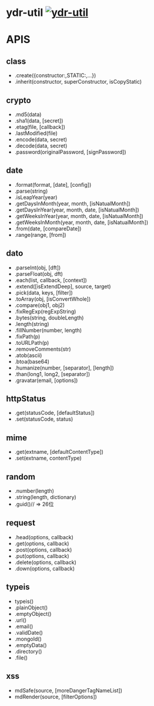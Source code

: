 # ydr-util [![ydr-util](https://img.shields.io/npm/v/ydr-util.svg?style=flat)](https://npmjs.org/package/ydr-util)

# APIS

## class
- .create({constructor:,STATIC:,...})
- .inherit(constructor, superConstructor, isCopyStatic)


## crypto
- .md5(data)
- .sha1(data, [secret])
- .etag(file, [callback])
- .lastModified(file)
- .encode(data, secret)
- .decode(data, secret)
- .password(originalPassword, [signPassword])


## date
- .format(format, [date], [config])
- .parse(string)
- .isLeapYear(year)
- .getDaysInMonth(year, month, [isNatualMonth])
- .getDaysInYear(year, month, date, [isNatualMonth])
- .getWeeksInYear(year, month, date, [isNatualMonth])
- .getWeeksInMonth(year, month, date, [isNatualMonth])
- .from(date, [compareDate])
- .range(range, [from])


## dato
- .parseInt(obj, [dft])
- .parseFloat(obj, dft)
- .each(list, callback, [context])
- .extend([isExtendDeep], source, target)
- .pick(data, keys, [filter])
- .toArray(obj, [isConvertWhole])
- .compare(obj1, obj2)
- .fixRegExp(regExpString)
- .bytes(string, doubleLength)
- .length(string)
- .fillNumber(number, length)
- .fixPath(p)
- .toURLPath(p)
- .removeComments(str)
- .atob(ascii)
- .btoa(base64)
- .humanize(number, [separator], [length])
- .than(long1, long2, [separator])
- .gravatar(email, [options])


## httpStatus
- .get(statusCode, [defaultStatus])
- .set(statusCode, status)


## mime
- .get(extname, [defaultContentType])
- .set(extname, contentType)


## random
- .number(length)
- .string(length, dictionary)
- .guid()// => 26位


## request
- .head(options, callback)
- .get(options, callback)
- .post(options, callback)
- .put(options, callback)
- .delete(options, callback)
- .down(options, callback)


## typeis
- typeis()
- .plainObject()
- .emptyObject()
- .url()
- .email()
- .validDate()
- .mongoId()
- .emptyData()
- .directory()
- .file()


## xss
- mdSafe(source, [moreDangerTagNameList])
- mdRender(source, [filterOptions])
